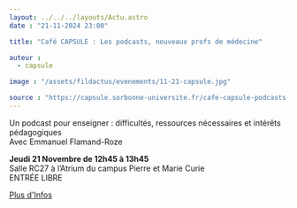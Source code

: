 ```yaml
---
layout: ../../../layouts/Actu.astro
date : "21-11-2024 23:00"

title: "Café CAPSULE : Les podcasts, nouveaux profs de médecine"

auteur :
  - capsule

image : "/assets/fildactus/evenements/11-21-capsule.jpg"

source : "https://capsule.sorbonne-universite.fr/cafe-capsule-podcasts-nouveaux-profs-medecine/"
---
```


Un podcast pour enseigner : difficultés, ressources nécessaires et intérêts pédagogiques  
Avec Emmanuel Flamand-Roze

__Jeudi 21 Novembre de 12h45 à 13h45__  
Salle RC27 à l’Atrium du campus Pierre et Marie Curie  
ENTRÉE LIBRE

[Plus d'Infos](https://capsule.sorbonne-universite.fr/cafe-capsule-podcasts-nouveaux-profs-medecine/)

